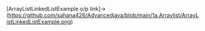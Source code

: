 [ArrayListLinkedListExample o/p link]->(https://github.com/sahana426/Advancedjava/blob/main/1a.Arraylist/ArrayListLinkedListExample.png)
